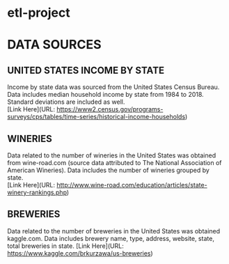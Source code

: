 # etl-project
# **DATA SOURCES**

## UNITED STATES INCOME BY STATE
Income by state data was sourced from the United States Census Bureau.  Data includes median household income by state from 1984 to 2018.  Standard deviations are included as well. 						
[Link Here](URL: https://www2.census.gov/programs-surveys/cps/tables/time-series/historical-income-households)

## WINERIES
Data related to the number of wineries in the United States was obtained from wine-road.com (source data attributed to The National Association of American Wineries). Data includes the number of wineries grouped by state.  
[Link Here](URL: http://www.wine-road.com/education/articles/state-winery-rankings.php)

## BREWERIES
Data related to the number of breweries in the United States was obtained kaggle.com.  Data includes brewery name, type, address, website, state, total breweries in state.
[Link Here](URL:  https://www.kaggle.com/brkurzawa/us-breweries)
